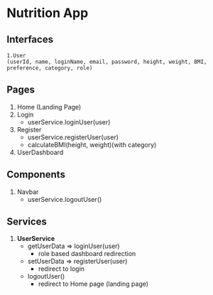 # Nutrition App

## **Interfaces**
    1.User
    (userId, name, loginName, email, password, height, weight, BMI, preference, category, role)


## Pages
1. Home (Landing Page)
2. Login
    * userService.loginUser(user)
3. Register
    * userService.registerUser(user)
    * calculateBMI(height, weight)(with category)
4. UserDashboard


## Components
1. Navbar
    * userService.logoutUser()


## Services
1. **UserService**
    * getUserData => loginUser(user)
        * role based dashboard redirection
    * setUserData => registerUser(user)
        * redirect to login
    * logoutUser()
        * redirect to Home page (landing page)


